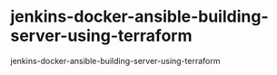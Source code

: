 # jenkins-docker-ansible-building-server-using-terraform
jenkins-docker-ansible-building-server-using-terraform

